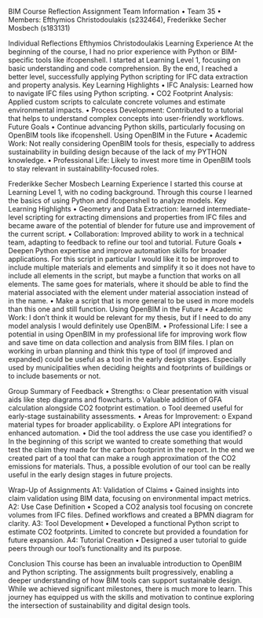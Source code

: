 BIM Course Reflection Assignment
Team Information
•	Team 35
•	Members: Efthymios Christodoulakis (s232464), Frederikke Secher Mosbech (s183131)

Individual Reflections
Efthymios Christodoulakis
Learning Experience
At the beginning of the course, I had no prior experience with Python or BIM-specific tools like ifcopenshell. I started at Learning Level 1, focusing on basic understanding and code comprehension. By the end, I reached a better level, successfully applying Python scripting for IFC data extraction and property analysis.
Key Learning Highlights
•	IFC Analysis: Learned how to navigate IFC files using Python scripting.
•	CO2 Footprint Analysis: Applied custom scripts to calculate concrete volumes and estimate environmental impacts.
•	Process Development: Contributed to a tutorial that helps to understand complex concepts into user-friendly workflows.
Future Goals
•	Continue advancing Python skills, particularly focusing on OpenBIM tools like ifcopenshell.
Using OpenBIM in the Future
•	Academic Work: Not really considering OpenBIM tools for thesis, especially to address sustainability in building design because of the lack of my PYTHON knowledge.
•	Professional Life: Likely to invest more time in OpenBIM tools to stay relevant in sustainability-focused roles.

Frederikke Secher Mosbech
Learning Experience
I started this course at Learning Level 1, with no coding background. Through this course I learned the basics of using Python and ifcopenshell to analyze models. 
Key Learning Highlights
•	Geometry and Data Extraction: learned intermediate-level scripting for extracting dimensions and properties from IFC files and became aware of the potential of blender for future use and improvement of the current script.
•	Collaboration: Improved ability to work in a technical team, adapting to feedback to refine our tool and tutorial.
Future Goals
•	Deepen Python expertise and improve automation skills for broader applications. For this script in particular I would like it to be improved to include multiple materials and elements and simplify it so it does not have to include all elements in the script, but maybe a function that works on all elements. The same goes for materials, where it should be able to find the material associated with the element under material association instead of in the name.
•	Make a script that is more general to be used in more models than this one and still function.
Using OpenBIM in the Future
•	Academic Work: I don’t think it would be relevant for my thesis, but if I need to do any model analysis I would definitely use OpenBIM.
•	Professional Life: I see a potential in using OpenBIM in my professional life for improving work flow and save time on data collection and analysis from BIM files. I plan on working in urban planning and think this type of tool (if improved and expanded) could be useful as a tool in the early design stages. Especially used by municipalities when deciding heights and footprints of buildings or to include basements or not. 



Group Summary of Feedback
•	Strengths:
o	Clear presentation with visual aids like step diagrams and flowcharts.
o	Valuable addition of GFA calculation alongside CO2 footprint estimation.
o	Tool deemed useful for early-stage sustainability assessments.
•	Areas for Improvement:
o	Expand material types for broader applicability.
o	Explore API integrations for enhanced automation.
•	Did the tool address the use case you identified?
o	In the beginning of this script we wanted to create something that would test the claim they made for the carbon footprint in the report. In the end we created part of a tool that can make a rough approximation of the CO2 emissions for materials. Thus, a possible evolution of our  tool can be really useful in the early design stages in future projects.  

Wrap-Up of Assignments
A1: Validation of Claims
•	Gained insights into claim validation using BIM data, focusing on environmental impact metrics.
A2: Use Case Definition
•	Scoped a CO2 analysis tool focusing on concrete volumes from IFC files. Defined workflows and created a BPMN diagram for clarity.
A3: Tool Development
•	Developed a functional Python script to estimate CO2 footprints. Limited to concrete but provided a foundation for future expansion.
A4: Tutorial Creation
•	Designed a user tutorial to guide peers through our tool’s functionality and its purpose.

Conclusion
This course has been an invaluable introduction to OpenBIM and Python scripting. The assignments built progressively, enabling a deeper understanding of how BIM tools can support sustainable design. While we achieved significant milestones, there is much more to learn. This journey has equipped us with the skills and motivation to continue exploring the intersection of sustainability and digital design tools.
